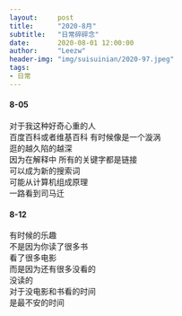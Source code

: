 ```yaml
---
layout:     post 
title:      "2020-8月"
subtitle:   "日常碎碎念"
date:       2020-08-01 12:00:00
author:     "Leezw"
header-img: "img/suisuinian/2020-97.jpeg"
tags:
- 日常
---
```


#### 8-05
对于我这种好奇心重的人     
百度百科或者维基百科 有时候像是一个漩涡      
逛的越久陷的越深     
因为在解释中 所有的关键字都是链接      
可以成为新的搜索词    
可能从计算机组成原理      
一路看到司马迁     


#### 8-12
有时候的乐趣        
不是因为你读了很多书        
看了很多电影      
而是因为还有很多没看的     
没读的    
对于没电影和书看的时间     
是最不安的时间    







